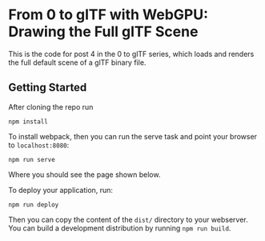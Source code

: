 # From 0 to glTF with WebGPU: Drawing the Full glTF Scene

This is the code for post 4 in the 0 to glTF series, which loads and renders
the full default scene of a glTF binary file.

## Getting Started

After cloning the repo run

```
npm install
```

To install webpack, then you can run the serve task and point your browser to `localhost:8080`:

```
npm run serve
```

Where you should see the page shown below.

To deploy your application, run:

```
npm run deploy
```

Then you can copy the content of the `dist/` directory to your webserver. You can build a development
distribution by running `npm run build`.

